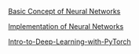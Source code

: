 [Basic Concept of Neural Networks](http://neuralnetworksanddeeplearning.com/chap1.html)

  [Implementation of Neural Networks](https://github.com/MichalDanielDobrzanski/DeepLearningPython)

  [Intro-to-Deep-Learning-with-PyTorch](https://github.com/udacity/deep-learning-v2-pytorch/tree/master/intro-to-pytorch)
